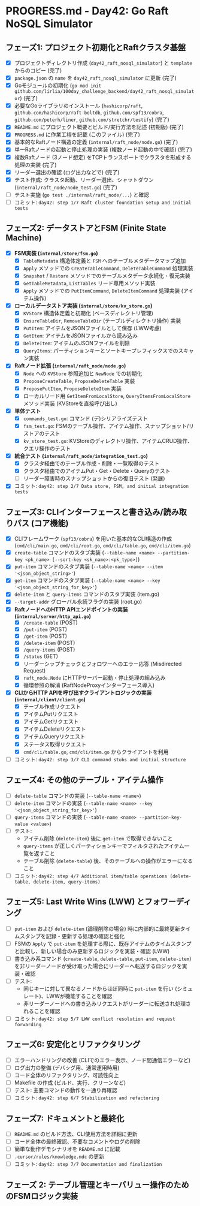 # PROGRESS.md - Day42: Go Raft NoSQL Simulator

## フェーズ1: プロジェクト初期化とRaftクラスタ基盤
- [x] プロジェクトディレクトリ作成 (`day42_raft_nosql_simulator`) と `template` からのコピー (完了)
- [x] `package.json` の `name` を `day42_raft_nosql_simulator` に更新 (完了)
- [x] Goモジュールの初期化 (`go mod init github.com/lirlia/100day_challenge_backend/day42_raft_nosql_simulator`) (完了)
- [x] 必要なGoライブラリのインストール (`hashicorp/raft`, `github.com/hashicorp/raft-boltdb`, `github.com/spf13/cobra`, `github.com/peterh/liner`, `github.com/stretchr/testify`) (完了)
- [x] `README.md` にプロジェクト概要とビルド/実行方法を記述 (初期版) (完了)
- [x] `PROGRESS.md` に作業工程を記載 (このファイル) (完了)
- [x] 基本的なRaftノード構造の定義 (`internal/raft_node/node.go`) (完了)
- [x] 単一Raftノードの起動と停止処理の実装 (複数ノード起動の中で確認) (完了)
- [x] 複数Raftノード (3ノード想定) をTCPトランスポートでクラスタを形成する処理の実装 (完了)
- [x] リーダー選出の確認 (ログ出力などで) (完了)
- [x] テスト作成: クラスタ起動、リーダー選出、シャットダウン (`internal/raft_node/node_test.go`) (完了)
- [ ] テスト実施 (`go test ./internal/raft_node/...`) と確認
- [ ] コミット: `day42: step 1/7 Raft cluster foundation setup and initial tests`

## フェーズ2: データストアとFSM (Finite State Machine)
- [X] **FSM実装 (`internal/store/fsm.go`)**
    - [X] `TableMetadata` 構造体定義と `FSM` へのテーブルメタデータマップ追加
    - [X] `Apply` メソッドでの `CreateTableCommand`, `DeleteTableCommand` 処理実装
    - [X] `Snapshot` / `Restore` メソッドでのテーブルメタデータ永続化・復元実装
    - [X] `GetTableMetadata`, `ListTables` リード専用メソッド実装
    - [X] `Apply` メソッドでの `PutItemCommand`, `DeleteItemCommand` 処理実装 (アイテム操作)
- [X] **ローカルデータストア実装 (`internal/store/kv_store.go`)**
    - [X] `KVStore` 構造体定義と初期化 (ベースディレクトリ管理)
    - [X] `EnsureTableDir`, `RemoveTableDir` (テーブルディレクトリ操作) 実装
    - [X] `PutItem`: アイテムをJSONファイルとして保存 (LWW考慮)
    - [X] `GetItem`: アイテムをJSONファイルから読み込み
    - [X] `DeleteItem`: アイテムのJSONファイルを削除
    - [X] `QueryItems`: パーティションキーとソートキープレフィックスでのスキャン実装
- [X] **Raftノード拡張 (`internal/raft_node/node.go`)**
    - [X] `Node` への `KVStore` 参照追加と `NewNode` での初期化
    - [X] `ProposeCreateTable`, `ProposeDeleteTable` 実装
    - [X] `ProposePutItem`, `ProposeDeleteItem` 実装
    - [X] ローカルリード用 `GetItemFromLocalStore`, `QueryItemsFromLocalStore` メソッド実装 (KVStoreを直接呼び出し)
- [X] **単体テスト**
    - [X] `commands_test.go`: コマンド (デ)シリアライズテスト
    - [X] `fsm_test.go`: FSMのテーブル操作、アイテム操作、スナップショット/リストアのテスト
    - [X] `kv_store_test.go`: KVStoreのディレクトリ操作、アイテムCRUD操作、クエリ操作のテスト
- [X] **統合テスト (`internal/raft_node/integration_test.go`)**
    - [X] クラスタ経由でのテーブル作成・削除・一覧取得のテスト
    - [X] クラスタ経由でのアイテムPut・Get・Delete・Queryのテスト
    - [ ] リーダー障害時のスナップショットからの復旧テスト (発展)
- [X] コミット: `day42: step 2/7 Data store, FSM, and initial integration tests`

## フェーズ3: CLIインターフェースと書き込み/読み取りパス (コア機能)
- [X] CLIフレームワーク (`spf13/cobra`) を用いた基本的なCLI構造の作成 (`cmd/cli/main.go`, `cmd/cli/root.go`, `cmd/cli/table.go`, `cmd/cli/item.go`)
- [X] `create-table` コマンドのスタブ実装 (`--table-name <name> --partition-key <pk_name> [--sort-key <sk_name>:<pk_type>]`)
- [X] `put-item` コマンドのスタブ実装 (`--table-name <name> --item '<json_object_string>'`)
- [X] `get-item` コマンドのスタブ実装 (`--table-name <name> --key '<json_object_string_for_key>'`)
- [X] `delete-item` と `query-items` コマンドのスタブ実装 (item.go)
- [X] `--target-addr` グローバル永続フラグの実装 (root.go)
- [X] **RaftノードへのHTTP APIエンドポイントの実装 (`internal/server/http_api.go`)**
    - [X] `/create-table` (POST)
    - [X] `/put-item` (POST)
    - [X] `/get-item` (POST)
    - [X] `/delete-item` (POST)
    - [X] `/query-items` (POST)
    - [X] `/status` (GET)
    - [X] リーダーシップチェックとフォロワーへのエラー応答 (Misdirected Request)
    - [X] `raft_node.Node` にHTTPサーバー起動・停止処理の組み込み
    - [X] 循環参照の解消 (RaftNodeProxyインターフェース導入)
- [X] **CLIからHTTP APIを呼び出すクライアントロジックの実装 (`internal/client/client.go`)**
    - [X] テーブル作成リクエスト
    - [X] アイテムPutリクエスト
    - [X] アイテムGetリクエスト
    - [X] アイテムDeleteリクエスト
    - [X] アイテムQueryリクエスト
    - [X] ステータス取得リクエスト
    - [X] `cmd/cli/table.go`, `cmd/cli/item.go` からクライアントを利用
- [ ] コミット: `day42: step 3/7 CLI command stubs and initial structure`

## フェーズ4: その他のテーブル・アイテム操作
- [ ] `delete-table` コマンドの実装 (`--table-name <name>`)
- [ ] `delete-item` コマンドの実装 (`--table-name <name> --key '<json_object_string_for_key>'`)
- [ ] `query-items` コマンドの実装 (`--table-name <name> --partition-key-value <value>`)
- [ ] テスト:
    - アイテム削除 (`delete-item`) 後に `get-item` で取得できないこと
    - `query-items` が正しくパーティションキーでフィルタされたアイテム一覧を返すこと
    - テーブル削除 (`delete-table`) 後、そのテーブルへの操作がエラーになること
- [ ] コミット: `day42: step 4/7 Additional item/table operations (delete-table, delete-item, query-items)`

## フェーズ5: Last Write Wins (LWW) とフォワーディング
- [ ] `put-item` および `delete-item` (論理削除の場合) 時に内部的に最終更新タイムスタンプを記録・更新する処理の確認と強化
- [ ] FSMの `Apply` で `put-item` を処理する際に、既存アイテムのタイムスタンプと比較し、新しい場合のみ更新するロジックを実装・確認 (LWW)
- [ ] 書き込み系コマンド (`create-table`, `delete-table`, `put-item`, `delete-item`) を非リーダーノードが受け取った場合にリーダーへ転送するロジックを実装・確認
- [ ] テスト:
    - 同じキーに対して異なるノードからほぼ同時に `put-item` を行い (シミュレート)、LWWが機能することを確認
    - 非リーダーノードへの書き込みリクエストがリーダーに転送され処理されることを確認
- [ ] コミット: `day42: step 5/7 LWW conflict resolution and request forwarding`

## フェーズ6: 安定化とリファクタリング
- [ ] エラーハンドリングの改善 (CLIでのエラー表示、ノード間通信エラーなど)
- [ ] ログ出力の整備 (デバッグ用、通常運用時用)
- [ ] コード全体のリファクタリング、可読性向上
- [ ] Makefile の作成 (ビルド、実行、クリーンなど)
- [ ] テスト: 主要コマンドの動作を一通り再確認
- [ ] コミット: `day42: step 6/7 Stabilization and refactoring`

## フェーズ7: ドキュメントと最終化
- [ ] `README.md` のビルド方法、CLI使用方法を詳細に更新
- [ ] コード全体の最終確認、不要なコメントやログの削除
- [ ] 簡単な動作デモシナリオを `README.md` に記載
- [ ] `.cursor/rules/knowledge.mdc` の更新
- [ ] コミット: `day42: step 7/7 Documentation and finalization`

## フェーズ 2: テーブル管理とキーバリュー操作のためのFSMロジック実装
